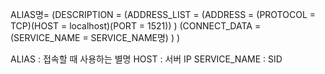 ALIAS명=
  (DESCRIPTION =
    (ADDRESS_LIST =
      (ADDRESS = (PROTOCOL = TCP)(HOST = localhost)(PORT = 1521))
    )
    (CONNECT_DATA =
      (SERVICE_NAME = SERVICE_NAME명)
    )
  )

ALIAS : 접속할 때 사용하는 별명
HOST : 서버 IP
SERVICE_NAME : SID